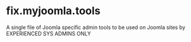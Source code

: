 fix.myjoomla.tools
==================

A single file of Joomla specific admin tools to be used on Joomla sites by EXPERIENCED SYS ADMINS ONLY